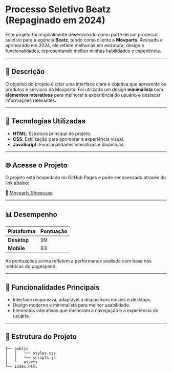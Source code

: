 # Processo Seletivo Beatz (Repaginado em 2024)

Este projeto foi originalmente desenvolvido como parte de um processo seletivo para a agência **Beatz**, tendo como cliente a **Movparts**. Revisado e aprimorado em 2024, ele reflete melhorias em estrutura, design e funcionalidades, representando melhor minhas habilidades e experiência.

---

## 📖 Descrição

O objetivo do projeto é criar uma interface clara e objetiva que apresente os produtos e serviços da Movparts. Foi utilizado um design **minimalista** com **elementos interativos** para melhorar a experiência do usuário e destacar informações relevantes.

---

## 🚀 Tecnologias Utilizadas

- **HTML**: Estrutura principal do projeto.
- **CSS**: Estilização para aprimorar a experiência visual.
- **JavaScript**: Funcionalidades interativas e dinâmicas.

---

## 🌐 Acesse o Projeto

O projeto está hospedado no GitHub Pages e pode ser acessado através do link abaixo:

🔗 [Movparts Showcase](https://guazzihub.github.io/Projeto-Beatz/)

---

## 📊 Desempenho

| Plataforma | Pontuação |
|------------|-----------|
| **Desktop**| 99        |
| **Mobile** | 83        |


As pontuações acima refletem a performance avaliada com base nas métricas do pagespeed.

---

## 🎯 Funcionalidades Principais

- Interface responsiva, adaptável a dispositivos móveis e desktops.
- Design moderno e minimalista para melhor usabilidade.
- Elementos interativos que melhoram a navegação e a experiência do usuário.

---

## 📂 Estrutura do Projeto

```plaintext
├── public
│   │   └── styles.css
│   │   └── scripts.js
│   └── assets
└── index.html
```
